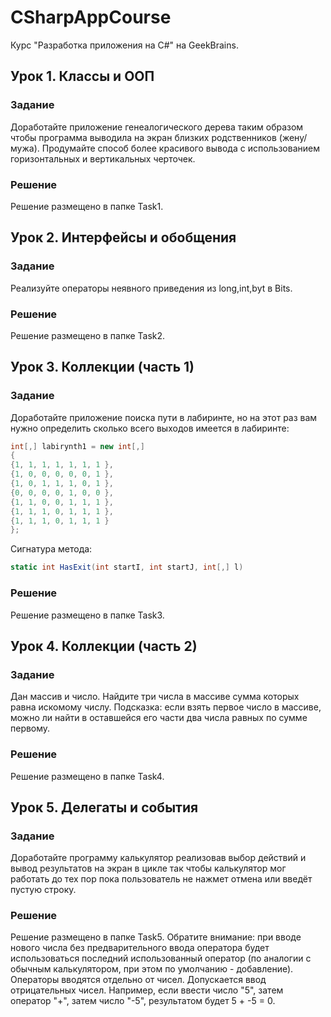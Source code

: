 # CSharpAppCourse
Курс "Разработка приложения на C#" на GeekBrains.

## Урок 1. Классы и ООП

### Задание

Доработайте приложение генеалогического дерева таким образом чтобы программа выводила на экран близких родственников (жену/мужа). Продумайте способ более красивого вывода с использованием горизонтальных и вертикальных черточек.

### Решение

Решение размещено в папке Task1.

## Урок 2. Интерфейсы и обобщения

### Задание

Реализуйте операторы неявного приведения из long,int,byt в Bits.

### Решение

Решение размещено в папке Task2.

## Урок 3. Коллекции (часть 1)

### Задание

Доработайте приложение поиска пути в лабиринте, но на этот раз вам нужно определить сколько всего выходов имеется в лабиринте:

```c#
int[,] labirynth1 = new int[,]
{
{1, 1, 1, 1, 1, 1, 1 },
{1, 0, 0, 0, 0, 0, 1 },
{1, 0, 1, 1, 1, 0, 1 },
{0, 0, 0, 0, 1, 0, 0 },
{1, 1, 0, 0, 1, 1, 1 },
{1, 1, 1, 0, 1, 1, 1 },
{1, 1, 1, 0, 1, 1, 1 }
};
```

Сигнатура метода:

```c#
static int HasExit(int startI, int startJ, int[,] l)
```

### Решение

Решение размещено в папке Task3.

## Урок 4. Коллекции (часть 2)

### Задание

Дан массив и число. Найдите три числа в массиве сумма которых равна искомому числу. Подсказка: если взять первое число в массиве, можно ли найти в оставшейся его части два числа равных по сумме первому.

### Решение

Решение размещено в папке Task4.

## Урок 5. Делегаты и события

### Задание

Доработайте программу калькулятор реализовав выбор действий и вывод результатов на экран в цикле так чтобы калькулятор мог работать до тех пор пока пользователь не нажмет отмена или введёт пустую строку.

### Решение

Решение размещено в папке Task5. Обратите внимание: при вводе нового числа без предварительного ввода оператора будет использоваться последний использованный оператор (по аналогии с обычным калькулятором, при этом по умолчанию - добавление). Операторы вводятся отдельно от чисел. Допускается ввод отрицательных чисел. Например, если ввести число "5", затем оператор "+", затем число "-5", результатом будет 5 + -5 = 0.